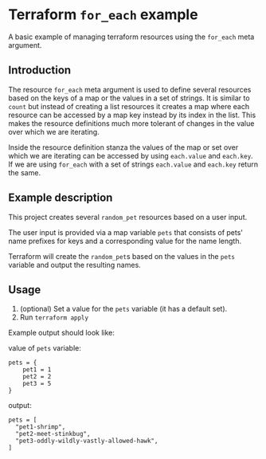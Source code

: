 # Terraform `for_each` example

A basic example of managing terraform resources using the `for_each` meta argument.

## Introduction

The resource `for_each` meta argument is used to define several resources based on the keys of a map or the values in a set of strings. 
It is similar to `count` but instead of creating a list resources it creates a map where each resource can be accessed by a map key instead by its index in the list.
This makes the resource definitions much more tolerant of changes in the value over which we are iterating.

Inside the resource definition stanza the values of the map or set over which we are iterating can be accessed by using `each.value` and `each.key`. 
If we are using `for_each` with a set of strings `each.value` and `each.key` return the same.

## Example description

This project creates several `random_pet` resources based on a user input.

The user input is provided via a map variable `pets` that consists of pets' name prefixes for keys and a corresponding value for the name length.

Terraform will create the `random_pet`s based on the values in the `pets` variable and output the resulting names.

## Usage

1. (optional) Set a value for the `pets` variable (it has a default set).
2.  Run `terraform apply`

Example output should look like:

value of `pets` variable:

```HCL
pets = {
    pet1 = 1
    pet2 = 2
    pet3 = 5
}
```

output:

```HCL
pets = [
  "pet1-shrimp",
  "pet2-meet-stinkbug",
  "pet3-oddly-wildly-vastly-allowed-hawk",
]
```
